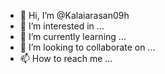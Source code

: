 - 👋 Hi, I’m @Kalaiarasan09h
- 👀 I’m interested in ...
- 🌱 I’m currently learning ...
- 💞️ I’m looking to collaborate on ...
- 📫 How to reach me ...

<!---
Kalaiarasan09h/Kalaiarasan09h is a ✨ special ✨ repository because its `README.md` (this file) appears on your GitHub profile.
You can click the Preview link to take a look at your changes.
--->
